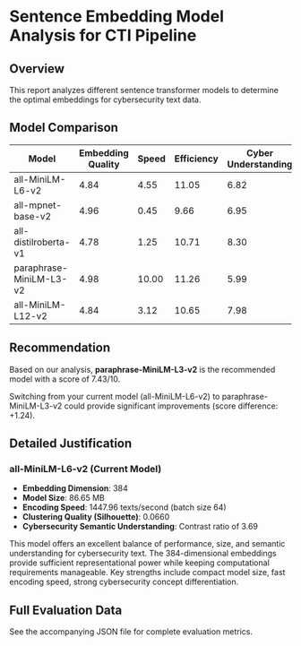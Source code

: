 # Sentence Embedding Model Analysis for CTI Pipeline

## Overview

This report analyzes different sentence transformer models to determine the optimal embeddings for cybersecurity text data.

## Model Comparison

| Model | Embedding Quality | Speed | Efficiency | Cyber Understanding | Total Score |
| --- | --- | --- | --- | --- | --- |
| all-MiniLM-L6-v2 | 4.84 | 4.55 | 11.05 | 6.82 | 6.19 |
| all-mpnet-base-v2 | 4.96 | 0.45 | 9.66 | 6.95 | 5.03 |
| all-distilroberta-v1 | 4.78 | 1.25 | 10.71 | 8.30 | 5.67 |
| paraphrase-MiniLM-L3-v2 | 4.98 | 10.00 | 11.26 | 5.99 | 7.43 |
| all-MiniLM-L12-v2 | 4.84 | 3.12 | 10.65 | 7.98 | 6.07 |

## Recommendation

Based on our analysis, **paraphrase-MiniLM-L3-v2** is the recommended model with a score of 7.43/10.

Switching from your current model (all-MiniLM-L6-v2) to paraphrase-MiniLM-L3-v2 could provide significant improvements (score difference: +1.24).

## Detailed Justification

### all-MiniLM-L6-v2 (Current Model)

- **Embedding Dimension**: 384
- **Model Size**: 86.65 MB
- **Encoding Speed**: 1447.96 texts/second (batch size 64)
- **Clustering Quality (Silhouette)**: 0.0660
- **Cybersecurity Semantic Understanding**: Contrast ratio of 3.69

This model offers an excellent balance of performance, size, and semantic understanding for cybersecurity text. The 384-dimensional embeddings provide sufficient representational power while keeping computational requirements manageable. Key strengths include compact model size, fast encoding speed, strong cybersecurity concept differentiation. 

## Full Evaluation Data

See the accompanying JSON file for complete evaluation metrics.

